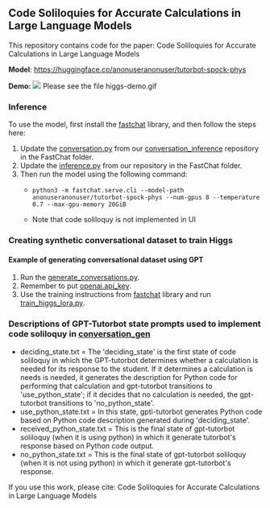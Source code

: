 ## Code Soliloquies for Accurate Calculations in Large Language Models

This repository contains code for the paper: Code Soliloquies for Accurate Calculations in Large Language Models

**Model**: https://huggingface.co/anonuseranonuser/tutorbot-spock-phys

**Demo:**
![](https://github.com/luffycodes/Tutorbot-Spock-Phys/blob/main/higgs-demo.gif)
Please see the file higgs-demo.gif

### Inference
To use the model, first install the [fastchat](https://github.com/lm-sys/FastChat/) library, and then follow the steps here:
1. Update the [conversation.py](https://github.com/lm-sys/FastChat/blob/main/fastchat/conversation.py) from our [conversation_inference](https://anonymous.4open.science/r/Tutorbot-Spock-Phys-FC5C/fastchat/conversation_inference.py) repository in the FastChat folder.
2. Update the [inference.py](https://anonymous.4open.science/r/Tutorbot-Spock-Phys-FC5C/fastchat/inference.py) from our repository in the FastChat folder.
3. Then run the model using the following command:
      - ```
        python3 -m fastchat.serve.cli --model-path anonuseranonuser/tutorbot-spock-phys --num-gpus 8 --temperature 0.7 --max-gpu-memory 20GiB
        ```
      - Note that code soliloquy is not implemented in UI

### Creating synthetic conversational dataset to train Higgs
#### Example of generating conversational dataset using GPT
1. Run the [generate_conversations.py](https://anonymous.4open.science/r/Tutorbot-Spock-Phys-FC5C/prompts/conversation_gen/generate_conversations.py).
2. Remember to put [openai.api_key](https://anonymous.4open.science/r/Tutorbot-Spock-Phys-FC5C/prompts/conversation_gen/generate_conversations.py#L14).
3. Use the training instructions from [fastchat](https://github.com/lm-sys/FastChat/) library and run [train_higgs_lora.py](https://anonymous.4open.science/r/Tutorbot-Spock-Phys-FC5C/fastchat/train_higgs_lora.py).

### Descriptions of GPT-Tutorbot state prompts used to implement code soliloquy in [conversation_gen](https://anonymous.4open.science/r/Tutorbot-Spock-Phys-FC5C/prompts/conversation_gen)

- deciding_state.txt = The 'deciding_state' is the first state of code soliloquy in which the GPT-tutorbot determines whether a calculation is needed for its response to the student. If it determines a calculation is needs is needed, it generates the description for Python code for performing that calculation and gpt-tutorbot transitions to 'use_python_state'; if it decides that no calculation is needed, the gpt-tutorbot transitions to 'no_python_state'.
- use_python_state.txt = In this state, gpti-tutorbot generates Python code based on Python code description generated during 'deciding_state'.
- received_python_state.txt = This is the final state of gpt-tutorbot soliloquy (when it is using python) in which it generate tutorbot's response based on Python code output.
- no_python_state.txt = This is the final state of gpt-tutorbot soliloquy (when it is not using python) in which it generate gpt-tutorbot's response.



If you use this work, please cite:
Code Soliloquies for Accurate Calculations in Large Language Models

